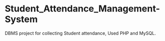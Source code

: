 # Student_Attendance_Management-System
DBMS project for collecting Student attendance, Used PHP and MySQL.
